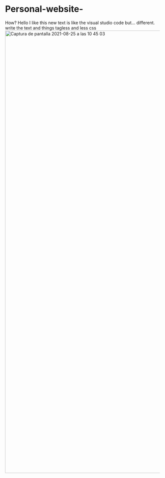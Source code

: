 # Personal-website-
How?
Hello 
I like this new text is like the visual studio code but... different. 
write the text and things tagless and less css <img width="1440" alt="Captura de pantalla 2021-08-25 a las 10 45 03" src="https://user-images.githubusercontent.com/86164459/130758990-e44b3eed-e3ca-48f9-a8b6-2694731cba41.png">


